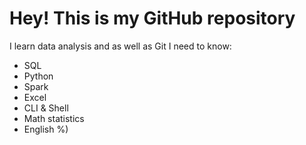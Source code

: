 # Hey! This is my GitHub repository
I learn data analysis and as well as Git I need to know:
- SQL
- Python
- Spark
- Excel
- CLI & Shell
- Math statistics
- English %)
